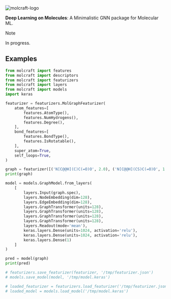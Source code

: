 <img src="https://github.com/akensert/molcraft/blob/main/docs/_static/molcraft-logo.png" alt="molcraft-logo">

**Deep Learning on Molecules**: A Minimalistic GNN package for Molecular ML. 

> [!NOTE]  
> In progress.

## Examples 

```python
from molcraft import features
from molcraft import descriptors
from molcraft import featurizers 
from molcraft import layers
from molcraft import models 
import keras

featurizer = featurizers.MolGraphFeaturizer(
    atom_features=[
        features.AtomType(),
        features.NumHydrogens(),
        features.Degree(),
    ],
    bond_features=[
        features.BondType(),
        features.IsRotatable(),
    ],
    super_atom=True,
    self_loops=True,
)

graph = featurizer([('N[C@@H](C)C(=O)O', 2.0), ('N[C@@H](CS)C(=O)O', 1.0)])
print(graph)

model = models.GraphModel.from_layers(
    [
        layers.Input(graph.spec),
        layers.NodeEmbedding(dim=128),
        layers.EdgeEmbedding(dim=128),
        layers.GraphTransformer(units=128),
        layers.GraphTransformer(units=128),
        layers.GraphTransformer(units=128),
        layers.GraphTransformer(units=128),
        layers.Readout(mode='mean'),
        keras.layers.Dense(units=1024, activation='relu'),
        keras.layers.Dense(units=1024, activation='relu'),
        keras.layers.Dense(1)
    ]
)

pred = model(graph)
print(pred)

# featurizers.save_featurizer(featurizer, '/tmp/featurizer.json')
# models.save_model(model, '/tmp/model.keras')

# loaded_featurizer = featurizers.load_featurizer('/tmp/featurizer.json')
# loaded_model = models.load_model('/tmp/model.keras')
```

